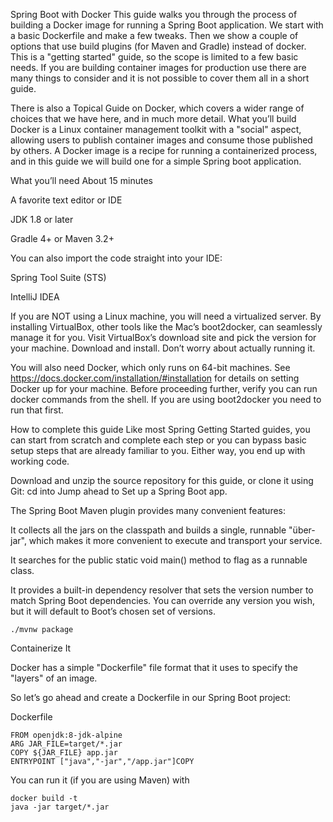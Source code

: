 Spring Boot with Docker
This guide walks you through the process of building a Docker image for running a Spring Boot application. We start with a basic Dockerfile and make a few tweaks. Then we show a couple of options that use build plugins (for Maven and Gradle) instead of docker. This is a "getting started" guide, so the scope is limited to a few basic needs. If you are building container images for production use there are many things to consider and it is not possible to cover them all in a short guide.

There is also a Topical Guide on Docker, which covers a wider range of choices that we have here, and in much more detail.
What you’ll build
Docker is a Linux container management toolkit with a "social" aspect, allowing users to publish container images and consume those published by others. A Docker image is a recipe for running a containerized process, and in this guide we will build one for a simple Spring boot application.

What you’ll need
About 15 minutes

A favorite text editor or IDE

JDK 1.8 or later

Gradle 4+ or Maven 3.2+

You can also import the code straight into your IDE:

Spring Tool Suite (STS)

IntelliJ IDEA

If you are NOT using a Linux machine, you will need a virtualized server. By installing VirtualBox, other tools like the Mac’s boot2docker, can seamlessly manage it for you. Visit VirtualBox’s download site and pick the version for your machine. Download and install. Don’t worry about actually running it.

You will also need Docker, which only runs on 64-bit machines. See https://docs.docker.com/installation/#installation for details on setting Docker up for your machine. Before proceeding further, verify you can run docker commands from the shell. If you are using boot2docker you need to run that first.

How to complete this guide
Like most Spring Getting Started guides, you can start from scratch and complete each step or you can bypass basic setup steps that are already familiar to you. Either way, you end up with working code.


Download and unzip the source repository for this guide, or clone it using Git:
cd into 
Jump ahead to Set up a Spring Boot app.

The Spring Boot Maven plugin provides many convenient features:

It collects all the jars on the classpath and builds a single, runnable "über-jar", which makes it more convenient to execute and transport your service.

It searches for the public static void main() method to flag as a runnable class.

It provides a built-in dependency resolver that sets the version number to match Spring Boot dependencies. You can override any version you wish, but it will default to Boot’s chosen set of versions.

    ./mvnw package

Containerize It

Docker has a simple "Dockerfile" file format that it uses to specify the "layers" of an image. 

So let’s go ahead and create a Dockerfile in our Spring Boot project:

Dockerfile

    FROM openjdk:8-jdk-alpine
    ARG JAR_FILE=target/*.jar
    COPY ${JAR_FILE} app.jar
    ENTRYPOINT ["java","-jar","/app.jar"]COPY
    
 You can run it (if you are using Maven) with
 
    docker build -t
    java -jar target/*.jar
    
    
